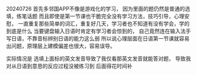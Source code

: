 20240726
首先多邻国APP不像是游戏化的学习，
因为里面的题仍然是普通的选填，练笔话题
而且即使是第一节课也干脆完全没有学习方法，技巧引导，心理安慰，
一直重复那些简单的词汇，重复好几天，学习者也不知道有没有学会，学的到底是什么
当要键盘输入日语时肯定有学习者会惊到的，
自己竟然连在输入法手写日语，不靠音标辨别日语的能力这么弱
所以说心理层面在日语第一节课就容易出问题，原理层上建模偏差也很大，容易误导。

实际情况是
选填上面标的英文发音导致了我仅看那英文发音就能答对题，
导致我对从日语到意思的反应过程没被练习到
后面得花时间补

